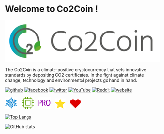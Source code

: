 # Welcome to Co2Coin !
![Welcome to Co2Coin !](https://raw.githubusercontent.com/Co2Coin-CCC/Co2Coin-CCC/main/CO2_Logo%20%2B%20Schriftzug.jpg)

The Co2Coin is a climate-positive cryptocurrency that sets innovative standards by depositing CO2 certificates. In the fight against climate change, technology and environmental projects go hand in hand.



[<img src='https://cdn.jsdelivr.net/npm/simple-icons@3.0.1/icons/github.svg' alt='github' height='40'>](https://github.com/Co2Coin-CCC)  [<img src='https://cdn.jsdelivr.net/npm/simple-icons@3.0.1/icons/facebook.svg' alt='facebook' height='40'>](https://www.facebook.com/Co2Coin-CCC/)  [<img src='https://cdn.jsdelivr.net/npm/simple-icons@3.0.1/icons/twitter.svg' alt='twitter' height='40'>](https://twitter.com/Co2Coin-CCC/)  [<img src='https://cdn.jsdelivr.net/npm/simple-icons@3.0.1/icons/youtube.svg' alt='YouTube' height='40'>](https://www.youtube.com/channel/@Co2Coin)  [<img src='https://cdn.jsdelivr.net/npm/simple-icons@3.0.1/icons/reddit.svg' alt='Reddit' height='40'>](https://www.reddit.com/user/Co2Coin-CCC/)  [<img src='https://cdn.jsdelivr.net/npm/simple-icons@3.0.1/icons/icloud.svg' alt='website' height='40'>](https://clima-coins.com/)  

<a href='https://archiveprogram.github.com/'><img src='https://raw.githubusercontent.com/acervenky/animated-github-badges/master/assets/acbadge.gif' width='40' height='40'></a> <a href='https://docs.github.com/en/developers'><img src='https://raw.githubusercontent.com/acervenky/animated-github-badges/master/assets/devbadge.gif' width='40' height='40'></a> <a href='https://github.com/pricing'><img src='https://raw.githubusercontent.com/acervenky/animated-github-badges/master/assets/pro.gif' width='40' height='40'></a> <a href='https://stars.github.com/'><img src='https://raw.githubusercontent.com/acervenky/animated-github-badges/master/assets/starbadge.gif' width='35' height='35'></a> <a href='https://docs.github.com/en/github/supporting-the-open-source-community-with-github-sponsors'><img src='https://raw.githubusercontent.com/acervenky/animated-github-badges/master/assets/sponsorbadge.gif' width='35' height='35'></a> 

[![Top Langs](https://github-readme-stats.vercel.app/api/top-langs/?username=Co2Coin-CCC)](https://github.com/anuraghazra/github-readme-stats)

![GitHub stats](https://github-readme-stats.vercel.app/api?username=Co2Coin-CCC&show_icons=true)  



